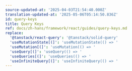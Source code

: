 ```yaml
---
source-updated-at: '2025-04-03T21:54:40.000Z'
translation-updated-at: '2025-05-06T05:14:50.836Z'
id: query-keys
title: Query Keys
ref: docs/zh-hans/framework/react/guides/query-keys.md
replace:
  '@tanstack/react-query': '@tanstack/solid-query'
  'useMutationState[(]': 'useMutationState(() => '
  'useMutation[(]': 'useMutation(() => '
  'useQuery[(]': 'useQuery(() => '
  'useQueries[(]': 'useQueries(() => '
  'useInfiniteQuery[(]': 'useInfiniteQuery(() => '
---
```

